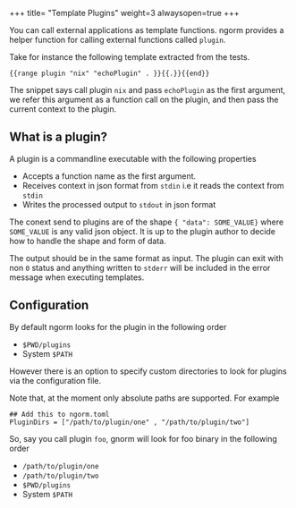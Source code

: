 +++
title= "Template Plugins"
weight=3
alwaysopen=true
+++

You can call external applications as template functions. ngorm provides a
helper function for calling external functions called `plugin`.

Take for instance the following template extracted from the tests.

```
{{range plugin "nix" "echoPlugin" . }}{{.}}{{end}}
```

The snippet says call plugin `nix` and pass  `echoPlugin` as the first argument,
we refer this argument as a function call on the plugin, and then pass the
current context to the plugin.

## What is a plugin?

A plugin is a commandline executable with the following properties

- Accepts a function name as the first argument.
- Receives context in json format from `stdin` i.e it reads the context from
  `stdin`
- Writes the processed output to `stdout` in json format

The conext send to plugins are of the shape `{ "data": SOME_VALUE}` where
`SOME_VALUE` is any valid json object. It is up to the plugin author to decide
how to  handle the shape and form of data.

The output should be in the same format as input. The plugin can exit with non
`0` status and anything written to `stderr` will be included in the error
message when executing templates.


## Configuration
By default ngorm looks for the plugin in the following order

- `$PWD/plugins`
- System `$PATH`

However there is an option to specify custom directories to look for plugins  via the configuration file.

Note that, at the moment only absolute paths are supported. For example

```
## Add this to ngorm.toml
PluginDirs = ["/path/to/plugin/one" , "/path/to/plugin/two"]
```

So, say you call plugin `foo`, gnorm will look for foo binary in the following
order

- `/path/to/plugin/one`
- `/path/to/plugin/two`
- `$PWD/plugins`
- System `$PATH`
